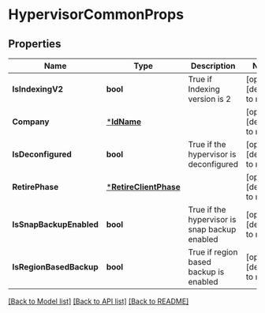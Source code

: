# HypervisorCommonProps

## Properties
Name | Type | Description | Notes
------------ | ------------- | ------------- | -------------
**IsIndexingV2** | **bool** | True if Indexing version is 2 | [optional] [default to null]
**Company** | [***IdName**](IdName.md) |  | [optional] [default to null]
**IsDeconfigured** | **bool** | True if the hypervisor is deconfigured | [optional] [default to null]
**RetirePhase** | [***RetireClientPhase**](RetireClientPhase.md) |  | [optional] [default to null]
**IsSnapBackupEnabled** | **bool** | True if the hypervisor is snap backup enabled | [optional] [default to null]
**IsRegionBasedBackup** | **bool** | True if region based backup is enabled | [optional] [default to null]

[[Back to Model list]](../README.md#documentation-for-models) [[Back to API list]](../README.md#documentation-for-api-endpoints) [[Back to README]](../README.md)


